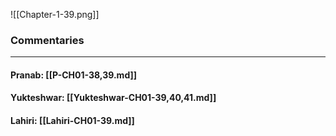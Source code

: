 ![[Chapter-1-39.png]]

### Commentaries

---

#### Pranab: [[P-CH01-38,39.md]]

#### Yukteshwar: [[Yukteshwar-CH01-39,40,41.md]]

#### Lahiri: [[Lahiri-CH01-39.md]]
